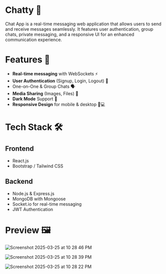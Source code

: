 # Chatty 💬
Chat App is a real-time messaging web application that allows users to send and receive messages seamlessly. It features user authentication, group chats, private messaging, and a responsive UI for an enhanced communication experience.

# Features 🚀
- **Real-time messaging** with WebSockets ⚡
- **User Authentication** (Signup, Login, Logout) 🔐
- One-on-One & Group Chats 🗣️
- **Media Sharing** (Images, Files) 📎
- **Dark Mode** Support 🌙
- **Responsive Design** for mobile & desktop 📱💻

# Tech Stack 🛠️
## Frontend
- React.js
- Bootstrap / Tailwind CSS
  
## Backend
- Node.js & Express.js
- MongoDB with Mongoose
- Socket.io for real-time messaging
- JWT Authentication

# Preview 🖼

![Screenshot 2025-03-25 at 10 28 46 PM](https://github.com/user-attachments/assets/b24683cc-ebdc-49f5-992a-d4bf9f202f61)

![Screenshot 2025-03-25 at 10 28 39 PM](https://github.com/user-attachments/assets/8236f743-5fa2-4a68-8817-91e8f35d8f16)

![Screenshot 2025-03-25 at 10 28 22 PM](https://github.com/user-attachments/assets/9fbcf7b5-959e-404c-996f-c8b9ede90d5e)



